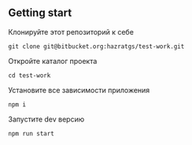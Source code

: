 ## Getting start
Клонируйте этот репозиторий к себе

    git clone git@bitbucket.org:hazratgs/test-work.git
Откройте каталог проекта

    cd test-work
Установите все зависимости приложения

    npm i
Запустите dev версию

    npm run start

